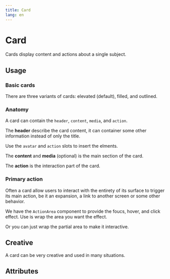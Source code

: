 ```yaml
---
title: Card
lang: en
---
```


<script setup lang="ts">
  import props from "../../../example/card/description/en-props.ts";
</script>

# Card

Cards display content and actions about a single subject.

## Usage

### Basic cards

There are three variants of cards: elevated (default), filled, and outlined.

<demo src="../../../example/card/basic.vue" />

### Anatomy

A card can contain the `header`, `content`, `media`, and `action`.

<demo src="../../../example/card/anatomy-1.vue" />

The **header** describe the card content, it can container some other information instead of only the title.

Use the `avatar` and `action` slots to insert the elments.

<demo src="../../../example/card/anatomy-2.vue" />

The **content** and **media** (optional) is the main section of the card.

The **action** is the interaction part of the card.

### Primary action

Often a card allow users to interact with the entirety of its surface to trigger its main action, be it an expansion, a link to another screen or some other behavior.

We have the `ActionArea` component to provide the foucs, hover, and click effect. Use is wrap the area you want the effect.

<demo src="../../../example/card/action.vue" />

Or you can just wrap the partial area to make it interactive.

<demo src="../../../example/card/action-partial.vue" />

## Creative

A card can be very creative and used in many situations.

<demo src="../../../example/card/creative.vue" />

## Attributes

<table-block type="propsEn" :data="props" />
